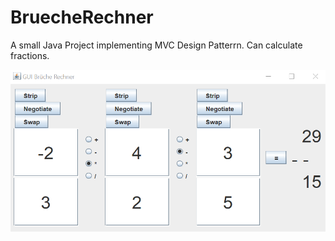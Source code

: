 # BruecheRechner

A small Java Project implementing MVC Design Patterrn.
Can calculate fractions.

![](https://raw.githubusercontent.com/tibotix/BruecheRechner/main/demo_gui_screenshot.png)

